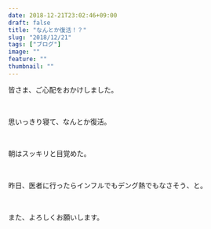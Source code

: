 ```yaml
---
date: 2018-12-21T23:02:46+09:00
draft: false
title: "なんとか復活！？"
slug: "2018/12/21"
tags: ["ブログ"]
image: ""
feature: ""
thumbnail: ""
---
```

<p>皆さま、ご心配をおかけしました。</p><p> </p><p>思いっきり寝て、なんとか復活。</p><p> </p><p>朝はスッキリと目覚めた。</p><p> </p><p>昨日、医者に行ったらインフルでもデング熱でもなさそう、と。</p><p> </p><p>また、よろしくお願いします。</p>

